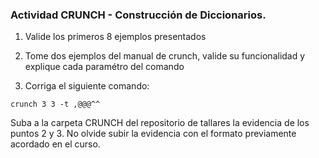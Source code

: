 ###  Actividad CRUNCH - Construcción de Diccionarios.

1. Valide los primeros 8 ejemplos presentados

2. Tome dos ejemplos del manual de crunch, valide su funcionalidad y explique cada paramétro del comando

3. Corriga el siguiente comando:

```
crunch 3 3 -t ,@@@^^
```
Suba a la carpeta CRUNCH del repositorio de tallares la evidencia de los puntos 2 y 3. 
No olvide subir la evidencia con el formato previamente acordado en el curso.
